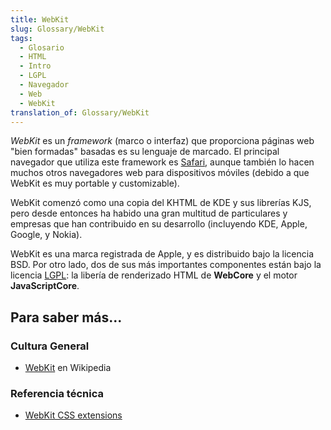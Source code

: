 ```yaml
---
title: WebKit
slug: Glossary/WebKit
tags:
  - Glosario
  - HTML
  - Intro
  - LGPL
  - Navegador
  - Web
  - WebKit
translation_of: Glossary/WebKit
---
```


_WebKit_ es un _framework_ (marco o interfaz) que proporciona páginas web "bien formadas" basadas es su lenguaje de marcado. El principal navegador que utiliza este framework es [Safari](/es/docs/Glossary/Apple_Safari), aunque también lo hacen muchos otros navegadores web para dispositivos móviles (debido a que WebKit es muy portable y customizable).

WebKit comenzó como una copia del KHTML de KDE y sus librerías KJS, pero desde entonces ha habido una gran multitud de particulares y empresas que han contribuido en su desarrollo (incluyendo KDE, Apple, Google, y Nokia).

WebKit es una marca registrada de Apple, y es distribuido bajo la licencia BSD. Por otro lado, dos de sus más importantes componentes están bajo la licencia [LGPL](/es/docs/Glossary/LGPL): la libería de renderizado HTML de **WebCore** y el motor **JavaScriptCore**.

## Para saber más...

### Cultura General

- [WebKit](https://es.wikipedia.org/wiki/WebKit) en Wikipedia

### Referencia técnica

- [WebKit CSS extensions](/es/docs/Web/CSS/Reference/Webkit_Extensions)

